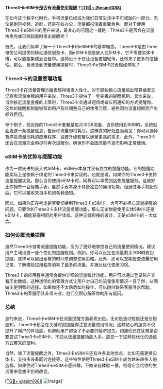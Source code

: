 **Three3卡eSIM卡是否有流量使用提醒？[[TG💪+ @esim1088](https://t.me/s/esim1088)]**

在如今这个数字化时代，手机流量已经成为我们日常生活中不可或缺的一部分。无论是刷短视频、追剧，还是在线办公，流量都扮演着重要角色。而对于使用Three3卡eSIM卡的用户来说，最关心的问题之一就是：Three3卡是否会在流量快用完或已经超量时发出提醒呢？

首先，让我们简单了解一下Three3卡和eSIM卡的基本概念。Three3卡是由Three电信公司提供的移动通信服务卡，而eSIM卡则是嵌入式SIM卡，它不需要实体卡槽，可以直接集成到设备中。这种设计不仅让设备更加轻薄，还带来了更多的便捷性。那么，当涉及到流量使用提醒时，Three3卡eSIM卡的表现如何呢？

### Three3卡的流量管理功能

Three3卡在流量管理方面表现得相当人性化。对于那些担心流量超出预算或者忘记查看流量余额的用户来说，Three3卡提供了一套完善的提醒机制。具体来说，当你接近流量套餐的上限时，Three3卡会通过短信或者应用通知的方式提醒你。这样的提醒机制能够帮助用户及时调整自己的使用习惯，避免因为流量超额而产生额外费用。

举个例子，假设你的Three3卡套餐是每月10GB流量，当你使用到9GB时，系统就会发送一条提醒信息，告诉你流量即将耗尽。这样做的好处显而易见：你可以选择暂停高流量消耗的应用程序，或者升级套餐以满足更高的需求。此外，Three3卡还会在流量完全用尽时再次提醒你，确保你不会因流量不足而影响正常使用。

### eSIM卡的优势与提醒功能

作为一款先进的嵌入式SIM卡，eSIM卡本身并没有独立的提醒功能。它的提醒功能实际上是依赖于绑定的Three3卡来实现的。也就是说，如果你的Three3卡支持流量提醒功能，那么当你使用eSIM卡时，同样可以享受到这些提醒服务。这就好比你拥有一台智能手表，虽然手表本身不具备独立的通讯功能，但通过与手机配对后，它可以接收来自手机的各种通知。

因此，如果你正在考虑是否要切换到Three3卡eSIM卡，大可不必担心流量提醒的问题。只要你的Three3卡支持流量提醒功能，那么无论你是使用实体SIM卡还是eSIM卡，都能获得相同的用户体验。这种无缝衔接的设计，正是eSIM卡的一大优势。

### 如何设置流量提醒

虽然Three3卡自带流量提醒功能，但为了更好地掌控自己的流量使用情况，建议用户主动设置一些个性化的提醒规则。例如，你可以设定在流量剩余2GB时收到提醒，这样可以留出足够的时间来调整使用策略。此外，还可以定期检查流量使用记录，了解哪些应用程序消耗了最多的流量，并据此优化使用习惯。

Three3卡的应用程序通常会提供详细的流量统计功能，用户可以通过登录账户查看历史数据。这种透明化的管理方式让用户对自己的流量使用情况一目了然，从而做出更明智的选择。如果你还不太熟悉如何操作，可以随时联系客服寻求帮助。Three3卡的客服团队非常专业，他们会耐心解答你的所有疑问。

### 总结

总的来说，Three3卡eSIM卡在流量提醒方面表现出色。无论是通过短信还是应用通知，Three3卡都会在关键时刻提醒你注意流量使用情况。这种贴心的服务不仅提升了用户的体验感，也帮助用户避免了不必要的经济损失。如果你还在犹豫是否要尝试Three3卡eSIM卡，不妨从流量提醒功能入手，感受一下这种现代化的通信方式带来的便利。

当然，除了流量提醒之外，Three3卡eSIM卡还有许多其他优点，比如无需更换实体卡、支持多设备同时连接等。这些特性使得Three3卡eSIM卡成为越来越多人的选择。如果你对Three3卡eSIM卡感兴趣，不妨亲自体验一番，相信它会给你的生活带来意想不到的改变。

[[TG💪+ @esim1088](https://t.me/s/esim1088) ![Image](https://i.postimg.cc/4NQfJmqS/Snipaste-2025-05-13-00-14-12.png)]